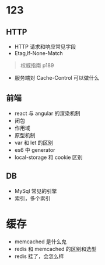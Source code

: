 # 123

## HTTP
- HTTP 请求和响应常见字段
- Etag,If-None-Match
> 权威指南 p189
- 服务端对 Cache-Control 可以做什么

## 前端
- react 与 angular 的渲染机制
- 闭包 
- 作用域
- 原型机制
- var 和 let 的区别 
- es6 中 generator
- local-storage 和 cookie 区别

## DB 
- MySql 常见的引擎 
- 索引，多个索引 

# 缓存
- memcached 是什么鬼
- redis 和 memcached 的区别和选型
- redis 挂了，会怎么样
